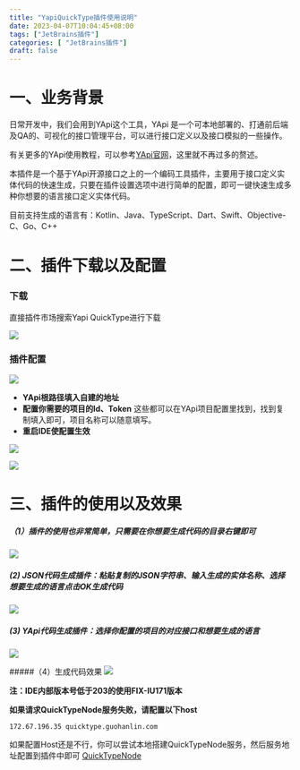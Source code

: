 ```yaml
---
title: "YapiQuickType插件使用说明"
date: 2023-04-07T10:04:45+08:00
tags: ["JetBrains插件"]
categories: [ "JetBrains插件"]
draft: false
---
```

# 一、业务背景
日常开发中，我们会用到YApi这个工具，YApi 是一个可本地部署的、打通前后端及QA的、可视化的接口管理平台，可以进行接口定义以及接口模拟的一些操作。

有关更多的YApi使用教程，可以参考[YApi官网](https://github.com/YMFE/yapi)，这里就不再过多的赘述。

本插件是一个基于YApi开源接口之上的一个编码工具插件，主要用于接口定义实体代码的快速生成，只要在插件设置选项中进行简单的配置，即可一键快速生成多种你想要的语言接口定义实体代码。

目前支持生成的语言有：Kotlin、Java、TypeScript、Dart、Swift、Objective-C、Go、C++

# 二、插件下载以及配置
### 下载

直接插件市场搜索Yapi QuickType进行下载

![](/images/yapi_quicktype_1.webp)

### 插件配置

![](/images/yapi_quicktype_2.webp)

* **YApi根路径填入自建的地址**
* **配置你需要的项目的Id、Token**
  这些都可以在YApi项目配置里找到，找到复制填入即可，项目名称可以随意填写。
* **重启IDE使配置生效**
  
![](/images/yapi_quicktype_3.webp)

![](/images/yapi_quicktype_4.webp)

# 三、插件的使用以及效果

##### （1）插件的使用也非常简单，只需要在你想要生成代码的目录右键即可

![](/images/yapi_quicktype_5.webp)

#####  (2) JSON代码生成插件：粘贴复制的JSON字符串、输入生成的实体名称、选择想要生成的语言点击OK生成代码
![](/images/yapi_quicktype_6.webp)

##### (3) YApi代码生成插件：选择你配置的项目的对应接口和想要生成的语言
![](/images/yapi_quicktype_7.webp)

#####（4）生成代码效果
![](/images/yapi_quicktype_8.webp)

**注：IDE内部版本号低于203的使用FIX-IU171版本**

**如果请求QuickTypeNode服务失败，请配置以下host**
```
172.67.196.35 quicktype.guohanlin.com
```
如果配置Host还是不行，你可以尝试本地搭建QuickTypeNode服务，然后服务地址配置到插件中即可 [QuickTypeNode](https://github.com/RmondJone/QuickTypeNode)
